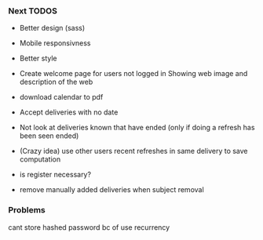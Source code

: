 ### Next TODOS
* Better design (sass) 
* Mobile responsivness
* Better style
* Create welcome page for users not logged in Showing web image and description of the web
* download calendar to pdf


* Accept deliveries with no date
* Not look at deliveries known that have ended (only if doing a refresh has been seen ended)
* (Crazy idea) use other users recent refreshes in same delivery to save computation
* is register necessary?
* remove manually added deliveries when subject removal

### Problems
cant store hashed password bc of use recurrency

